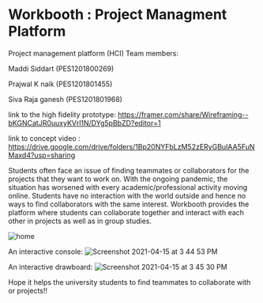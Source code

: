 # Workbooth : Project Managment Platform
Project management platform (HCI)
Team members:

Maddi Siddart (PES1201800269)

Prajwal K naik (PES1201801455)

Siva Raja ganesh (PES1201801968)

link to the high fidelity prototype: https://framer.com/share/Wireframing--bKGNCatJR0uuxyKVrl1N/DYg5pBbZD?editor=1

link to concept video : https://drive.google.com/drive/folders/1Bp20NYFbLzM52zERyGBuIAA5FuNMaxd4?usp=sharing

Students often face an issue of finding teammates or collaborators for the projects that they want to work on.
With the ongoing pandemic, the situation has worsened with every academic/professional activity moving online. 
Students have no interaction with the world outside and hence no ways to find collaborators with the same interest.
Workbooth provides the platform where students can collaborate together and interact with each other in projects as well 
as in group studies.

![home](https://user-images.githubusercontent.com/54908424/114853256-3a960c00-9e01-11eb-8e55-b6a64d4b0e2e.png)

An interactive console:
![Screenshot 2021-04-15 at 3 44 53 PM](https://user-images.githubusercontent.com/54908424/114853558-88127900-9e01-11eb-9bab-91a6f40c0bb6.png)

An interactive drawboard:
![Screenshot 2021-04-15 at 3 45 30 PM](https://user-images.githubusercontent.com/54908424/114853636-9e203980-9e01-11eb-9a9f-6b6717c02363.png)

Hope it helps the university students to find teammates to collaborate with or projects!!






